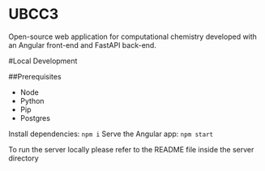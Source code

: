 # UBCC3

Open-source web application for computational chemistry developed with an Angular front-end and FastAPI back-end.

#Local Development

##Prerequisites

-   Node
-   Python
-   Pip
-   Postgres

Install dependencies: `npm i`
Serve the Angular app: `npm start`

To run the server locally please refer to the README file inside the server directory
